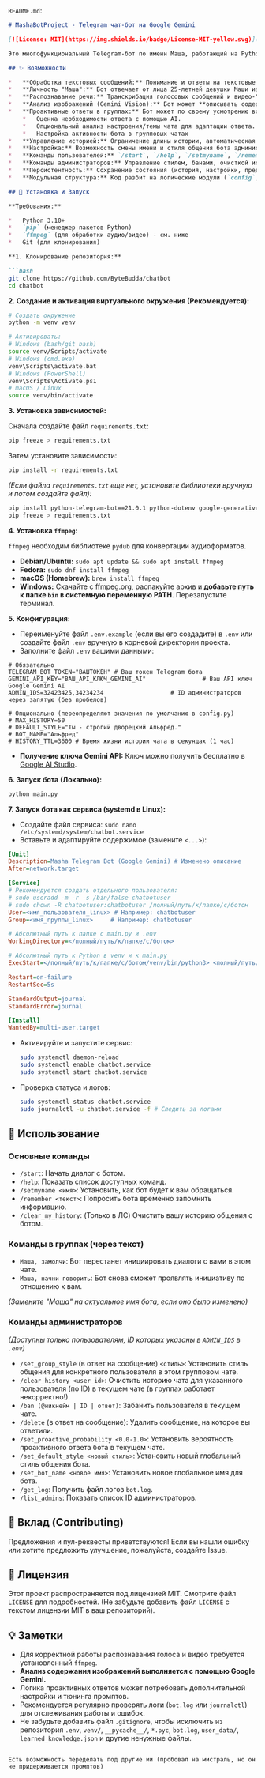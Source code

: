 

 `README.md`:

```markdown
# MashaBotProject - Telegram чат-бот на Google Gemini

[![License: MIT](https://img.shields.io/badge/License-MIT-yellow.svg)](https://opensource.org/licenses/MIT)

Это многофункциональный Telegram-бот по имени Маша, работающий на Python с использованием библиотеки `python-telegram-bot` и мультимодальной языковой модели **Google Gemini**. Маша обладает настраиваемой личностью, обрабатывает текстовые, голосовые и видеосообщения, **анализирует и реагирует на содержание фотографий** и может проявлять инициативу в групповых чатах.

## ✨ Возможности

*   **Обработка текстовых сообщений:** Понимание и ответы на текстовые сообщения в личных и групповых чатах с учетом контекста диалога.
*   **Личность "Маша":** Бот отвечает от лица 25-летней девушки Маши из Ростова Великого, используя характерный стиль общения (настраиваемый).
*   **Распознавание речи:** Транскрибация голосовых сообщений и видео-"кружочков" с последующей обработкой текста. (Требует `ffmpeg`).
*   **Анализ изображений (Gemini Vision):** Бот может **описывать содержание фотографий**, присланных пользователями, и реагировать на них и их подписи благодаря мультимодальным возможностям Gemini.
*   **Проактивные ответы в группах:** Бот может по своему усмотрению вступать в разговор в групповых чатах, если к нему напрямую не обратились (вероятность настраивается).
    *   Оценка необходимости ответа с помощью AI.
    *   Опциональный анализ настроения/темы чата для адаптации ответа.
    *   Настройка активности бота в групповых чатах
*   **Управление историей:** Ограничение длины истории, автоматическая очистка старой истории.
*   **Настройка:** Возможность смены имени и стиля общения бота администратором.
*   **Команды пользователей:** `/start`, `/help`, `/setmyname`, `/remember` (временное запоминание), `/clear_my_history` (только ЛС), /set_activity (чтобы уменьшить или увеличить активность бота в чате)
*   **Команды администраторов:** Управление стилем, банами, очисткой истории, получение логов, настройка вероятности проактивных ответов и др.
*   **Персистентность:** Сохранение состояния (история, настройки, предпочтения пользователей) в JSON-файлы.
*   **Модульная структура:** Код разбит на логические модули (`config`, `state`, `utils`, `handlers`, `bot_commands`, `bot_setup`, `main`).

## 🔧 Установка и Запуск

**Требования:**

*   Python 3.10+
*   `pip` (менеджер пакетов Python)
*   `ffmpeg` (для обработки аудио/видео) - см. ниже
*   Git (для клонирования)

**1. Клонирование репозитория:**

```bash
git clone https://github.com/ByteBudda/chatbot
cd chatbot
```

**2. Создание и активация виртуального окружения (Рекомендуется):**

```bash
# Создать окружение
python -m venv venv

# Активировать:
# Windows (bash/git bash)
source venv/Scripts/activate
# Windows (cmd.exe)
venv\Scripts\activate.bat
# Windows (PowerShell)
venv\Scripts\Activate.ps1
# macOS / Linux
source venv/bin/activate
```

**3. Установка зависимостей:**

Сначала создайте файл `requirements.txt`:

```bash
pip freeze > requirements.txt
```

Затем установите зависимости:

```bash
pip install -r requirements.txt
```
*(Если файла `requirements.txt` еще нет, установите библиотеки вручную и потом создайте файл):*
```bash
pip install python-telegram-bot==21.0.1 python-dotenv google-generativeai Pillow pydub SpeechRecognition requests vaderSentiment # Укажите правильную версию PTB
pip freeze > requirements.txt
```

**4. Установка `ffmpeg`:**

`ffmpeg` необходим библиотеке `pydub` для конвертации аудиоформатов.

*   **Debian/Ubuntu:** `sudo apt update && sudo apt install ffmpeg`
*   **Fedora:** `sudo dnf install ffmpeg`
*   **macOS (Homebrew):** `brew install ffmpeg`
*   **Windows:** Скачайте с [ffmpeg.org](https://ffmpeg.org/download.html), распакуйте архив и **добавьте путь к папке `bin` в системную переменную PATH**. Перезапустите терминал.

**5. Конфигурация:**

*   Переименуйте файл `.env.example` (если вы его создадите) в `.env` или создайте файл `.env` вручную в корневой директории проекта.
*   Заполните файл `.env` вашими данными:

```dotenv
# Обязательно
TELEGRAM_BOT_TOKEN="ВАШТОКЕН" # Ваш токен Telegram бота
GEMINI_API_KEY="ВАШ_API_КЛЮЧ_GEMINI_AI"                # Ваш API ключ Google Gemini AI
ADMIN_IDS=32423425,34234234                   # ID администраторов через запятую (без пробелов)

# Опционально (переопределяют значения по умолчанию в config.py)
# MAX_HISTORY=50
# DEFAULT_STYLE="Ты - строгий дворецкий Альфред."
# BOT_NAME="Альфред"
# HISTORY_TTL=3600 # Время жизни истории чата в секундах (1 час)
```
*   **Получение ключа Gemini API:** Ключ можно получить бесплатно в [Google AI Studio](https://aistudio.google.com/app/apikey).

**6. Запуск бота (Локально):**

```bash
python main.py
```

**7. Запуск бота как сервиса (systemd в Linux):**

*   Создайте файл сервиса: `sudo nano /etc/systemd/system/chatbot.service`
*   Вставьте и адаптируйте содержимое (замените `<...>`):

```ini
[Unit]
Description=Masha Telegram Bot (Google Gemini) # Изменено описание
After=network.target

[Service]
# Рекомендуется создать отдельного пользователя:
# sudo useradd -m -r -s /bin/false chatbotuser
# sudo chown -R chatbotuser:chatbotuser /полный/путь/к/папке/с/ботом
User=<имя_пользователя_linux> # Например: chatbotuser
Group=<имя_группы_linux>     # Например: chatbotuser

# Абсолютный путь к папке с main.py и .env
WorkingDirectory=</полный/путь/к/папке/с/ботом>

# Абсолютный путь к Python в venv и к main.py
ExecStart=</полный/путь/к/папке/с/ботом/venv/bin/python3> <полный/путь/к/папке/с/ботом/main.py>

Restart=on-failure
RestartSec=5s

StandardOutput=journal
StandardError=journal

[Install]
WantedBy=multi-user.target
```

*   Активируйте и запустите сервис:
    ```bash
    sudo systemctl daemon-reload
    sudo systemctl enable chatbot.service
    sudo systemctl start chatbot.service
    ```
*   Проверка статуса и логов:
    ```bash
    sudo systemctl status chatbot.service
    sudo journalctl -u chatbot.service -f # Следить за логами
    ```

## 🚀 Использование

### Основные команды

*   `/start`: Начать диалог с ботом.
*   `/help`: Показать список доступных команд.
*   `/setmyname <имя>`: Установить, как бот будет к вам обращаться.
*   `/remember <текст>`: Попросить бота временно запомнить информацию.
*   `/clear_my_history`: (Только в ЛС) Очистить вашу историю общения с ботом.

### Команды в группах (через текст)

*   `Маша, замолчи`: Бот перестанет инициировать диалоги с вами в этом чате.
*   `Маша, начни говорить`: Бот снова сможет проявлять инициативу по отношению к вам.

*(Замените "Маша" на актуальное имя бота, если оно было изменено)*

### Команды администраторов

*(Доступны только пользователям, ID которых указаны в `ADMIN_IDS` в `.env`)*

*   `/set_group_style` (в ответ на сообщение) `<стиль>`: Установить стиль общения для конкретного пользователя в этом групповом чате.
*   `/clear_history <user_id>`: Очистить историю чата для указанного пользователя (по ID) в текущем чате (в группах работает некорректно!).
*   `/ban (@никнейм | ID | ответ)`: Забанить пользователя в текущем чате.
*   `/delete` (в ответ на сообщение): Удалить сообщение, на которое вы ответили.
*   `/set_proactive_probability <0.0-1.0>`: Установить вероятность проактивного ответа бота в текущем чате.
*   `/set_default_style <новый стиль>`: Установить новый глобальный стиль общения бота.
*   `/set_bot_name <новое имя>`: Установить новое глобальное имя для бота.
*   `/get_log`: Получить файл логов `bot.log`.
*   `/list_admins`: Показать список ID администраторов.

## 🤝 Вклад (Contributing)

Предложения и пул-реквесты приветствуются! Если вы нашли ошибку или хотите предложить улучшение, пожалуйста, создайте Issue.

## 📄 Лицензия

Этот проект распространяется под лицензией MIT. Смотрите файл `LICENSE` для подробностей.
(Не забудьте добавить файл `LICENSE` с текстом лицензии MIT в ваш репозиторий).

## 💡 Заметки

*   Для корректной работы распознавания голоса и видео требуется установленный `ffmpeg`.
*   **Анализ содержания изображений выполняется с помощью Google Gemini.**
*   Логика проактивных ответов может потребовать дополнительной настройки и тюнинга промптов.
*   Рекомендуется регулярно проверять логи (`bot.log` или `journalctl`) для отслеживания работы и ошибок.
*   Не забудьте добавить файл `.gitignore`, чтобы исключить из репозитория `.env`, `venv/`, `__pycache__/`, `*.pyc`, `bot.log`, `user_data/`, `learned_knowledge.json` и другие ненужные файлы.

```

Есть возможность переделать под другие ии (пробовал на мистраль, но он не придерживается промптов)
